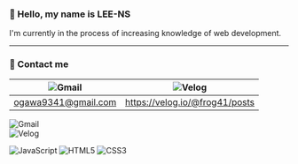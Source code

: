 ### 👤 Hello, my name is LEE-NS
I'm currently in the process of increasing knowledge of web development.

<hr>

### 🤝 Contact me

|![Gmail](https://img.shields.io/badge/Gmail-D14836?style=for-the-badge&link="https://gmail.com")|![Velog](http://img.shields.io/badge/-Velog-20C997?style=for-the-badge&link="https://velog.io/") |
|---|---|
|ogawa9341@gmail.com|https://velog.io/@frog41/posts|


![Gmail](https://img.shields.io/badge/Gmail-D14836?style=for-the-badge&logo=gmail&logoColor=white&link="https://gmail.com")  <br>
![Velog](http://img.shields.io/badge/-Velog-20C997?style=for-the-badge&link="https://velog.io/") 

![JavaScript](https://img.shields.io/badge/javascript-%23323330.svg?style=for-the-badge&logo=javascript&logoColor=%23F7DF1E) ![HTML5](https://img.shields.io/badge/html5-%23E34F26.svg?style=for-the-badge&logo=html5&logoColor=white) ![CSS3](https://img.shields.io/badge/css3-%231572B6.svg?style=for-the-badge&logo=css3&logoColor=white)



<!--
**LEE-NS/LEE-NS** is a ✨ _special_ ✨ repository because its `README.md` (this file) appears on your GitHub profile.

Here are some ideas to get you started:

- 🔭 I’m currently working on ...
- 🌱 I’m currently learning ...
- 👯 I’m looking to collaborate on ...
- 🤔 I’m looking for help with ...
- 💬 Ask me about ...
- 📫 How to reach me: ...
- 😄 Pronouns: ...
- ⚡ Fun fact: ...
-->
